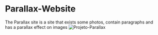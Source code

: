 # Parallax-Website
The Parallax site is a site that exists some photos, contain paragraphs and has a parallax effect on images
![Projeto-Parallax](https://user-images.githubusercontent.com/84516430/180341481-95f496db-1e81-475a-8df1-63ac60969a20.jpg)
